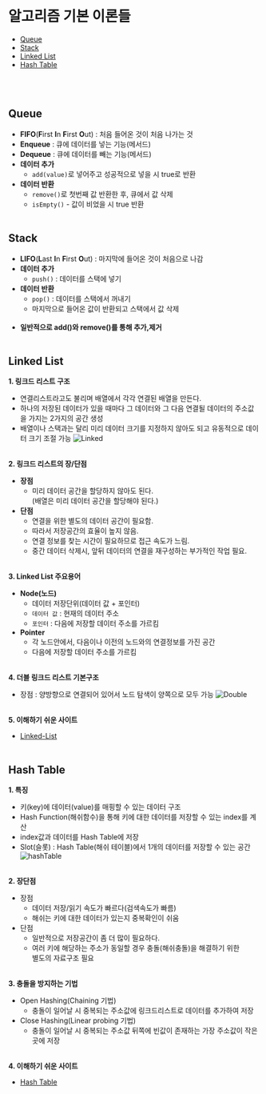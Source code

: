 # 알고리즘 기본 이론들
- [Queue](#queue)
- [Stack](#stack)
- [Linked List](#linked-list)
- [Hash Table](#hash-table)

</br></br>




## Queue
- **FIFO**(**F**irst **I**n **F**irst **O**ut) : 처음 들어온 것이 처음 나가는 것
- **Enqueue** : 큐에 데이터를 넣는 기능(메서드)
- **Dequeue** : 큐에 데이터를 빼는 기능(메서드)
- **데이터 추가**
    - `add(value)`로 넣어주고 성공적으로 넣을 시 true로 반환
- **데이터 반환**
    - `remove()`로 첫번째 값 반환한 후, 큐에서 값 삭제
    - `isEmpty()` - 값이 비었을 시 true 반환</br></br>
## Stack
- **LIFO**(**L**ast **I**n **F**irst **O**ut) : 마지막에 들어온 것이 처음으로 나감
- **데이터 추가**
    - `push()` : 데이터를 스택에 넣기
- **데이터 반환**
    - `pop()` : 데이터를 스택에서 꺼내기
    - 마지막으로 들어온 값이 반환되고 스택에서 값 삭제</br></br>
- **일반적으로 add()와 remove()를 통해 추가,제거**
</br></br>

## Linked List

**1. 링크드 리스트 구조**
- 연결리스트라고도 불리며 배열에서 각각 연결된 배열을 만든다.
- 하나의 저장된 데이터가 있을 때마다 그 데이터와 그 다음 연결될 데이터의 주소값을 가지는 2가지의 공간 생성
- 배열이나 스택과는 달리 미리 데이터 크기를 지정하지 않아도 되고 유동적으로 데이터 크기 조절 가능
    ![Linked](https://user-images.githubusercontent.com/84119178/150490396-f8e6eb57-d2ee-4ba2-915e-bb64c086dfe9.jpg)
</br></br>

**2. 링크드 리스트의 장/단점**
- **장점**
    - 미리 데이터 공간을 할당하지 않아도 된다.</br>
    (배열은 미리 데이터 공간을 할당해야 된다.)
- **단점**
    - 연결을 위한 별도의 데이터 공간이 필요함.
    - 따라서 저장공간의 효율이 높지 않음.
    - 연결 정보를 찾는 시간이 필요하므로 접근 속도가 느림.
    - 중간 데이터 삭제시, 앞뒤 데이터의 연결을 재구성하는 부가적인 작업 필요.
</br></br>

**3. Linked List 주요용어**
- **Node(노드)**
    - 데이터 저장단위(데이터 값 + 포인터)
    - `데이터 값` : 현재의 데이터 주소
    - `포인터` : 다음에 저장할 데이터 주소를 가르킴
- **Pointer**
    - 각 노드안에서, 다음이나 이전의 노드와의 연결정보를 가진 공간
    - 다음에 저장할 데이터 주소를 가르킴
    </br></br>

**4. 더블 링크드 리스트 기본구조**
- 장점 : 양방향으로 연결되어 있어서 노드 탐색이 양쪽으로 모두 가능
![Double](https://user-images.githubusercontent.com/84119178/150499181-2c91dcb5-14ee-483b-9cba-b01222378fdb.jpg)
</br></br>

**5. 이해하기 쉬운 사이트**
- [Linked-List](https://visualgo.net/en/list)
</br></br>

## Hash Table
**1. 특징**
- 키(key)에 데이터(value)를 매핑할 수 있는 데이터 구조
- Hash Function(해쉬함수)을 통해 키에 대한 데이터를 저장할 수 있는 index를 계산
- index값과 데이터를 Hash Table에 저장
- Slot(슬롯) : Hash Table(해쉬 테이블)에서 1개의 데이터를 저장할 수 있는 공간
![hashTable](https://user-images.githubusercontent.com/84119178/151089962-d1549105-ea7a-45c4-9dd5-b1eb0a7c2563.jpg)
</br></br>

**2. 장단점**
- 장점
    - 데이터 저장/읽기 속도가 빠르다(검색속도가 빠름)
    - 해쉬는 키에 대한 데이터가 있는지 중복확인이 쉬움
- 단점
    - 일반적으로 저장공간이 좀 더 많이 필요하다.
    - 여러 키에 해당하는 주소가 동일할 경우 충돌(해쉬충돌)을 해결하기 위한</br> 별도의 자료구조 필요
</br></br>

**3. 충돌을 방지하는 기법**
- Open Hashing(Chaining 기법)
    - 충돌이 일어날 시 중복되는 주소값에 링크드리스트로 데이터를 추가하여 저장
- Close Hashing(Linear probing 기법)
    - 충돌이 일어날 시 중복되는 주소값 뒤쪽에 빈값이 존재하는 가장 주소값이 작은 곳에 저장
    </br></br>

**4. 이해하기 쉬운 사이트**
- [Hash Table](https://visualgo.net/en/hashtable)
